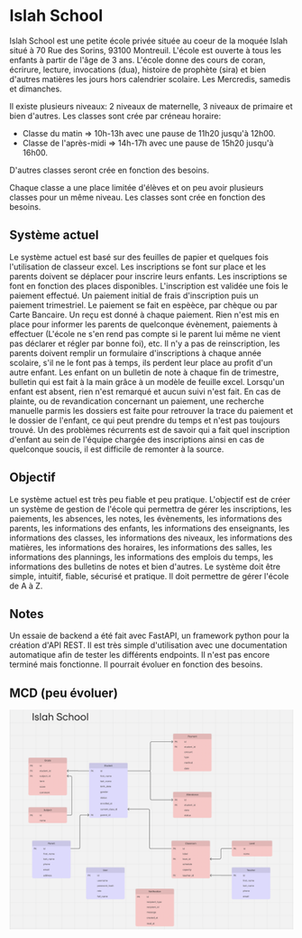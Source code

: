 # Islah School

Islah School est une petite école privée située au coeur de la moquée Islah situé à 70 Rue des Sorins, 93100 Montreuil. L'école est ouverte à tous les enfants à partir de l'âge de 3 ans. L'école donne des cours de coran, écrirure, lecture, invocations (dua), histoire de prophète (sira) et bien d'autres matières les jours hors calendrier scolaire. Les Mercredis, samedis et dimanches. 

Il existe plusieurs niveaux:  2 niveaux de maternelle, 3 niveaux de primaire et bien d'autres. Les classes sont crée par créneau horaire: 

- Classe du matin => 10h-13h avec une pause de 11h20 jusqu'à 12h00. 
- Classe de l'après-midi => 14h-17h avec une pause de 15h20 jusqu'à 16h00.

D'autres classes seront crée en fonction des besoins.

Chaque classe a une place limitée d'élèves et on peu avoir plusieurs classes pour un même niveau. Les classes sont crée en fonction des besoins. 

## Système actuel

Le système actuel est basé sur des feuilles de papier et quelques fois l'utilisation de classeur excel. Les inscriptions se font sur place et les parents doivent se déplacer pour inscrire leurs enfants. Les inscriptions se font en fonction des places disponibles. L'inscription est validée une fois le paiement effectué. Un paiement initial de frais d'inscription puis un paiement trimestriel. Le paiement se fait en espèèce, par chèque ou par Carte Bancaire. Un reçu est donné à chaque paiement. Rien n'est mis en place pour informer les parents de quelconque évènement, paiements à effectuer (L'école ne s'en rend pas compte si le parent lui même ne vient pas déclarer et régler par bonne foi), etc. Il n'y a pas de reinscription, les parents doivent remplir un formulaire d'inscriptions à chaque année scolaire, s'il ne le font pas à temps, ils perdent leur place au profit d'un autre enfant. Les enfant on un bulletin de note à chaque fin de trimestre, bulletin qui est fait à la main grâce à un modèle de feuille excel. Lorsqu'un enfant est absent, rien n'est remarqué et aucun suivi n'est fait. En cas de plainte, ou de revandication concernant un paiement, une recherche manuelle parmis les dossiers est faite pour retrouver la trace du paiement et le dossier de l'enfant, ce qui peut prendre du temps et n'est pas toujours trouvé. Un des problèmes récurrents est de savoir qui a fait quel inscription d'enfant au sein de l'équipe chargée des inscriptions ainsi en cas de quelconque soucis, il est difficile de remonter à la source.

## Objectif

Le système actuel est très peu fiable et peu pratique. L'objectif est de créer un système de gestion de l'école qui permettra de gérer les inscriptions, les paiements, les absences, les notes, les évènements, les informations des parents, les informations des enfants, les informations des enseignants, les informations des classes, les informations des niveaux, les informations des matières, les informations des horaires, les informations des salles, les informations des plannings, les informations des emplois du temps, les informations des bulletins de notes et bien d'autres. Le système doit être simple, intuitif, fiable, sécurisé et pratique. Il doit permettre de gérer l'école de A à Z.

## Notes

Un essaie de backend a été fait avec FastAPI, un framework python pour la création d'API REST. Il est très simple d'utilisation avec une documentation automatique afin de tester les différents endpoints. Il n'est pas encore terminé mais fonctionne. Il pourrait évoluer en fonction des besoins.
## MCD (peu évoluer)

![MCD](mcd.png)
